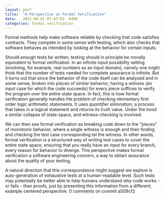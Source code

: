 ```yaml
---
layout: post
title:  "A Perspective on Formal Verification"
date:   2021-08-01 07:47:02 -0400
categories: formal verification
---
```

Formal methods help make software reliable by checking that code satisfies contracts. They compete in some sense with testing, which also checks that software behaves as intended by looking at the behavior for certain inputs.

Should enough tests be written, testing should in principle be morally equivalent to formal verification. In an infinite input possibility setting (involving, for example, real numbers as an input domain), naively one might think that the number of tests needed for complete assurance is infinite. But it turns out that since the behavior of the code itself can be analysed and in some sense, broken into pieces of similar behavior, having a _witness_ (an input case for which the code succeeds) for every piece suffices to verify the program over the entire state space. In fact, this is how formal verification generally handles hte problem of checking elementary first order logic arithmetic statements. It uses _quantifier elimination_, a process that takes in a logical statement and returns its truth value. Under the hood a similar collapse of state-space, and witness-checking is involved.

We can then see formal verification as breaking  code down to the "pieces" of monotonic behavior, where a single witness is enough and then finding and checking the test case corresponding tol the witness. In other words, formal verification is a structured way of writing test cases to cover the entire state space, ensuring that you really have an input for every branch, every reason for behavior to diverge. This perspective makes formal verification a software engineering concern, a way to obtain assurance about the quality of your testing,

A natural direction that this correspondence might suggest we explore is auto-generation of exhaustive tests at a human-readable level. Such tests may potentially be better able to help humans understand why code works - or fails - than proofs, just by presenting this information from a different, example centered perspective.
0 comments on commit a509cf2
